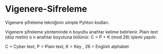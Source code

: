 # Vigenere-Sifreleme
Vigenere şifreleme tekniğinin simple Pyhton kodları.

Vigenere şifreleme yönteminde n boyutlu anahtar kelime belirlenir.
Plain text (düz metin) o n anahtar boyutuna bölünür.
C = P + K (mod 26) işlemi yapılır.

C = Cyber text, P = Plain text, K = Key , 26 = English alphabet
